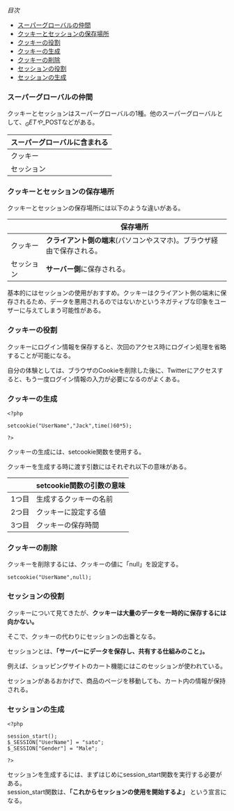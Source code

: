 *目次*
* [スーパーグローバルの仲間](#スーパーグローバルの仲間)
* [クッキーとセッションの保存場所](#クッキーとセッションの保存場所)
* [クッキーの役割](#クッキーの役割)
* [クッキーの生成](#クッキーの生成)
* [クッキーの削除](#クッキーの削除)
* [セッションの役割](#セッションの役割)
* [セッションの生成](#セッションの生成)


### スーパーグローバルの仲間
クッキーとセッションはスーパーグローバルの1種。他のスーパーグローバルとして、$_GETや$_POSTなどがある。

|スーパーグローバルに含まれる|
|-|
|クッキー|
|セッション|

### クッキーとセッションの保存場所
クッキーとセッションの保存場所には以下のような違いがある。

||保存場所|
|-|-|
|クッキー|**クライアント側の端末**(パソコンやスマホ)。ブラウザ経由で保存される。|
|セッション|**サーバー側**に保存される。|

基本的にはセッションの使用がおすすめ。クッキーはクライアント側の端末に保存されるため、データを悪用されるのではないかというネガティブな印象をユーザーに与えてしまう可能性がある。

### クッキーの役割
クッキーにログイン情報を保存すると、次回のアクセス時にログイン処理を省略することが可能になる。  

自分の体験としては、ブラウザのCookieを削除した後に、Twitterにアクセスすると、もう一度ログイン情報の入力が必要になるのがよくある。

### クッキーの生成

    <?php

    setcookie("UserName","Jack",time()60*5);

    ?>

クッキーの生成には、setcookie関数を使用する。

クッキーを生成する時に渡す引数にはそれぞれ以下の意味がある。

||setcookie関数の引数の意味|
|-|-|
|1つ目|生成するクッキーの名前|
|2つ目|クッキーに設定する値|
|3つ目|クッキーの保存時間|

### クッキーの削除
クッキーを削除するには、クッキーの値に「null」を設定する。

    setcookie("UserName",null);

### セッションの役割
クッキーについて見てきたが、**クッキーは大量のデータを一時的に保存するには向かない。**  

そこで、クッキーの代わりにセッションの出番となる。

セッションとは、**「サーバーにデータを保存し、共有する仕組みのこと」。**

例えば、ショッピングサイトのカート機能にはこのセッションが使われている。

セッションがあるおかげで、商品のページを移動しても、カート内の情報が保持される。

### セッションの生成

    <?php

    session_start();
    $_SESSION["UserName"] = "sato";
    $_SESSION["Gender"] = "Male";

    ?>

セッションを生成するには、まずはじめにsession_start関数を実行する必要がある。  
session_start関数は、**「これからセッションの使用を開始するよ」** という宣言になる。
